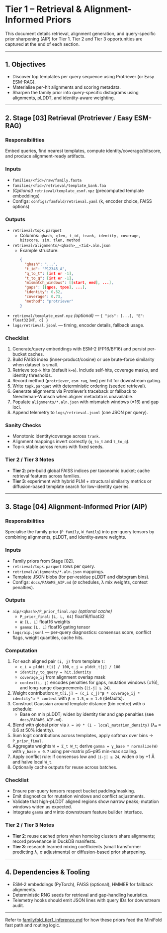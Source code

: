 # Tier 1 – Retrieval & Alignment-Informed Priors

This document details retrieval, alignment generation, and query-specific prior
sharpening (AIP) for Tier 1. Tier 2 and Tier 3 opportunities are captured at the
end of each section.

---

## 1. Objectives
- Discover top templates per query sequence using Protriever (or Easy ESM-RAG).
- Materialise per-hit alignments and scoring metadata.
- Sharpen the family prior into query-specific distograms using alignments,
  pLDDT, and identity-aware weighting.

---

## 2. Stage [03] Retrieval (Protriever / Easy ESM-RAG)

### Responsibilities
Embed queries, find nearest templates, compute identity/coverage/bitscore, and
produce alignment-ready artifacts.

### Inputs
- `families/<fid>/raw/family.fasta`
- `families/<fid>/retrieval/template_bank.faa`
- *(Optional)* `retrieval/template_esmf.npz` (precomputed template embeddings)
- Configs: `configs/famfold/retrieval.yaml` (k, encoder choice, FAISS options)

### Outputs
- `retrieval/topk.parquet`
  - Columns: `qhash, qlen, t_id, trank, identity, coverage, bitscore, sim, tlen, method`
- `retrieval/alignments/<qhash>__<tid>.aln.json`
  - Example structure:
    ```json
    {
      "qhash": "...",
      "t_id": "P12345_A",
      "q_to_t": [int or -1],
      "t_to_q": [int or -1],
      "mismatch_windows": [[start, end], ...],
      "gaps": [[qpos, tpos], ...],
      "identity": 0.52,
      "coverage": 0.73,
      "method": "protriever"
    }
    ```
- `retrieval/template_esmf.npz` *(optional)* — `{ "ids": [...], "E": float32[NT, d] }`
- `logs/retrieval.jsonl` — timing, encoder details, fallback usage.

### Checklist
1. Generate/query embeddings with ESM-2 (FP16/BF16) and persist per-bucket caches.
2. Build FAISS index (inner-product/cosine) or use brute-force similarity when
   dataset is small.
3. Retrieve top-`k` hits (default `k=6`). Include self-hits, coverage masks, and
   identity thresholds.
4. Record method (`protriever`, `esm_rag`, `hmm`) per hit for downstream gating.
5. Write `topk.parquet` with deterministic ordering (seeded retrieval).
6. Generate alignments via Protriever’s traceback or fallback to Needleman–Wunsch
   when aligner metadata is unavailable.
7. Populate `alignments/*.aln.json` with mismatch windows (±16) and gap loci.
8. Append telemetry to `logs/retrieval.jsonl` (one JSON per query).

### Sanity Checks
- Monotonic identity/coverage across `trank`.
- Alignment mappings invert correctly (`q_to_t` and `t_to_q`).
- Top-`k` stable across reruns with fixed seeds.

### Tier 2 / Tier 3 Notes
- **Tier 2**: pre-build global FAISS indices per taxonomic bucket; cache
  retrieval features across families.
- **Tier 3**: experiment with hybrid PLM + structural similarity metrics or
  diffusion-based template search for low-identity queries.

---

## 3. Stage [04] Alignment-Informed Prior (AIP)

### Responsibilities
Specialise the family prior (`P_family`, `W_family`) into per-query tensors by
combining alignments, pLDDT, and identity-aware weights.

### Inputs
- Family priors from Stage [02].
- `retrieval/topk.parquet` rows per query.
- `retrieval/alignments/*.aln.json` mappings.
- Template JSON blobs (for per-residue pLDDT and distogram bins).
- Configs: `docs/PARAMS_AIP.md` (σ schedules, λ mix weights, context penalties).

### Outputs
- `aip/<qhash>/P_prior_final.npz` *(optional cache)*
  - `P_prior_final`: `[L, L, 64]` float16/float32
  - `W`: `[L, L]` float16 weights
  - `gamma`: `[L, L]` float16 gating tensor
- `logs/aip.jsonl` — per-query diagnostics: consensus score, conflict flags,
  weight quantiles, cache hits.

### Computation
1. For each aligned pair `(i, j)` from template `t`:
   - `c_i = plddt_t[i] / 100`, `c_j = plddt_t[j] / 100`
   - `identity_to_query = hit.identity`
   - `coverage_ij` from alignment overlap mask
   - `context(i, j)` encodes penalties for gaps, mutation windows (±16), and
     long-range disagreements (`|i-j| ≥ 24`).
2. Weight contribution: `W_t[i,j] = (c_i c_j)^β * coverage_ij * identity^α * context`
   with `β = 1.5`, `α = 1.0` (defaults).
3. Construct Gaussian around template distance (bin centre) with σ schedule:
   - Base on min pLDDT; widen by identity tier and gap penalties (see
     `docs/PARAMS_AIP.md`).
4. Blend with global prior via `λ = λ0 * (1 - local_mutation_density)`
   (λ₀ ≈ 0.6 at 50% identity).
5. Sum logit contributions across templates, apply softmax over bins →
   `P_prior_final`.
6. Aggregate weights `W = Σ_t W_t`; derive `gamma = γ_base * normalize(W)` with
   `γ_base = 0.7` using per-matrix p5–p95 min-max scaling.
7. Apply conflict rule: if consensus low and `|i-j| ≥ 24`, widen σ by +1 Å and
   halve local `W_t`.
8. Optionally cache outputs for reuse across batches.

### Checklist
- Ensure per-query tensors respect bucket padding/masking.
- Emit diagnostics for mutation windows and conflict adjustments.
- Validate that high-pLDDT aligned regions show narrow peaks; mutation windows
  widen as expected.
- Integrate `gamma` and `W` into downstream feature builder interface.

### Tier 2 / Tier 3 Notes
- **Tier 2**: reuse cached priors when homolog clusters share alignments; record
  provenance in DuckDB manifests.
- **Tier 3**: research learned mixing coefficients (small transformer predicting
  λ, σ adjustments) or diffusion-based prior sharpening.

---

## 4. Dependencies & Tooling
- ESM-2 embeddings (PyTorch), FAISS (optional), HMMER for fallback alignments.
- Deterministic RNG seeds for retrieval and gap-handling heuristics.
- Telemetry hooks should emit JSON lines with query IDs for downstream audit.

---

Refer to [familyfold_tier1_inference.md](familyfold_tier1_inference.md) for how
these priors feed the MiniFold fast path and routing logic.
